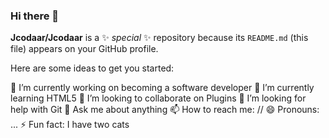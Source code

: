 ### Hi there 👋


**Jcodaar/Jcodaar** is a ✨ _special_ ✨ repository because its `README.md` (this file) appears on your GitHub profile.

Here are some ideas to get you started:

 🔭 I’m currently working on becoming a software developer
 🌱 I’m currently learning HTML5
 👯 I’m looking to collaborate on Plugins
 🤔 I’m looking for help with Git
 💬 Ask me about anything
 📫 How to reach me: //
 😄 Pronouns: ...
 ⚡ Fun fact: I have two cats

